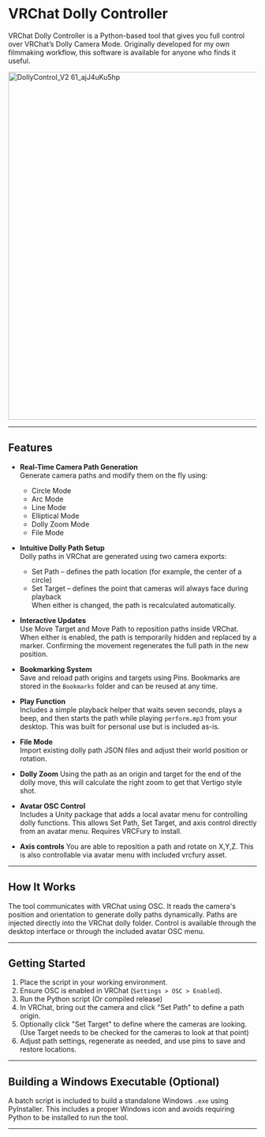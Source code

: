 # VRChat Dolly Controller

VRChat Dolly Controller is a Python-based tool that gives you full control over VRChat’s Dolly Camera Mode. Originally developed for my own filmmaking workflow, this software is available for anyone who finds it useful.

<img width="602" height="705" alt="DollyControl_V2 61_ajJ4uKu5hp" src="https://github.com/user-attachments/assets/fd57ccd8-3ced-4980-aae8-686ae1247cb4" />

---

## Features

- **Real-Time Camera Path Generation**  
  Generate camera paths and modify them on the fly using:
  - Circle Mode
  - Arc Mode
  - Line Mode
  - Elliptical Mode
  - Dolly Zoom Mode
  - File Mode

- **Intuitive Dolly Path Setup**  
  Dolly paths in VRChat are generated using two camera exports:
  - Set Path – defines the path location (for example, the center of a circle)
  - Set Target – defines the point that cameras will always face during playback  
  When either is changed, the path is recalculated automatically.

- **Interactive Updates**  
  Use Move Target and Move Path to reposition paths inside VRChat. When either is enabled, the path is temporarily hidden and replaced by a marker. Confirming the movement regenerates the full path in the new position.

- **Bookmarking System**  
  Save and reload path origins and targets using Pins. Bookmarks are stored in the `Bookmarks` folder and can be reused at any time.

- **Play Function**  
  Includes a simple playback helper that waits seven seconds, plays a beep, and then starts the path while playing `perform.mp3` from your desktop. This was built for personal use but is included as-is.

- **File Mode**  
  Import existing dolly path JSON files and adjust their world position or rotation.

- **Dolly Zoom**
  Using the path as an origin and target for the end of the dolly move, this will calculate the right zoom to get that Vertigo style shot. 

- **Avatar OSC Control**  
  Includes a Unity package that adds a local avatar menu for controlling dolly functions. This allows Set Path, Set Target, and axis control directly from an avatar menu. Requires VRCFury to install.

- **Axis controls**
  You are able to reposition a path and rotate on X,Y,Z.  This is also controllable via avatar menu with included vrcfury asset.

---

## How It Works

The tool communicates with VRChat using OSC. It reads the camera's position and orientation to generate dolly paths dynamically. Paths are injected directly into the VRChat dolly folder. Control is available through the desktop interface or through the included avatar OSC menu.

---

## Getting Started

1. Place the script in your working environment.
2. Ensure OSC is enabled in VRChat (`Settings > OSC > Enabled`).
3. Run the Python script (Or compiled release)
4. In VRChat, bring out the camera and click "Set Path" to define a path origin.
5. Optionally click "Set Target" to define where the cameras are looking. (Use Target needs to be checked for the cameras to look at that point) 
6. Adjust path settings, regenerate as needed, and use pins to save and restore locations.

---

## Building a Windows Executable (Optional)

A batch script is included to build a standalone Windows `.exe` using PyInstaller. This includes a proper Windows icon and avoids requiring Python to be installed to run the tool.

---



